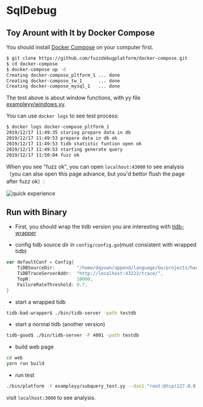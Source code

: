 # SqlDebug

## Toy Arount with It by Docker Compose

You should install [Docker Compose](https://docs.docker.com/compose/install/)
 on your computer first.

```bash
$ git clone https://github.com/fuzzdebugplatform/docker-compose.git
$ cd docker-compose
$ docker-compose up -d
Creating docker-compose_pltform_1 ... done
Creating docker-compose_tw_1      ... done
Creating docker-compose_mysql_1   ... done
```

The test above is about window functions, with yy 
file [exampleyy/windows.yy](exampleyy/windows.yy).

You can use `docker logs` to see test process:

```bash
$ docker logs docker-compose_pltform_1
2019/12/17 11:49:35 staring prepare data in db
2019/12/17 11:49:53 prepare data in db ok
2019/12/17 11:49:53 tidb statistic funtion open ok
2019/12/17 11:49:53 starting generate query
2019/12/17 11:50:04 fuzz ok
```

When you see "fuzz ok", you can open `localhost:43000`
to see analysis（you can alse open this page advance, but you'd
 bettor flush the page after fuzz ok）:
 
![quick experience](img/quick.gif)




## Run with Binary

 - First, you should wrap the tidb version you are interesting with  [tidb-wrapper](https://github.com/fuzzdebugplatform/tidb-wrapper)

 - config tidb source dir in `config/config.go`(must consistent with wrapped tidb)
 
```go
var defaultConf = Config{
	TiDBSourceDir:        "/home/dqyuan/append/language/Go/projects/hackthon/tidb-bad/",
	TiDBTraceServerAddr:  "http://localhost:43222/trace/",
	TopN:                 10000,
	FailureRateThreshold: 0.7,
}
``` 

 - start a wrapped tidb
 
```bash
tidb-bad-wrapper$ ./bin/tidb-server -path testdb
```

 - start a normal tidb (another version)
 
```bash
tidb-good$ ./bin/tidb-server -P 4001 -path testdb
```

 - build web page

```bash
cd web
yarn run build
```

 - run test
 
```bash
./bin/platform -Y exampleyy/subquery_test.yy --dsn1 "root:@tcp(127.0.0.1:4000)/randgen"  --dsn2 "root:@tcp(127.0.0.1:4001)/randgen" -Q 100 --debug -W "web/build"
```

visit `localhost:3000` to see analysis.
